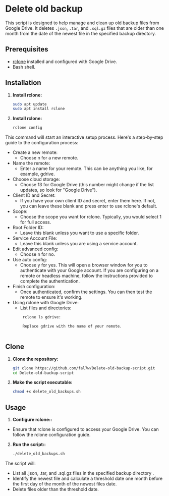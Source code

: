 # Delete old backup

This script is designed to help manage and clean up old backup files from Google Drive. It deletes `.json`, `.tar`, and `.sql.gz` files that are older than one month from the date of the newest file in the specified backup directory.

## Prerequisites

- [rclone](https://rclone.org/) installed and configured with Google Drive.
- Bash shell.

## Installation
1. **Install rclone:**
    ```bash
    sudo apt update
    sudo apt install rclone

1. **Install rclone:**
    ```bash
    rclone config

This command will start an interactive setup process. Here's a step-by-step guide to the configuration process:

- Create a new remote:
    - Choose n for a new remote.
- Name the remote:
    - Enter a name for your remote. This can be anything you like, for example, gdrive.
- Choose cloud storage:
    - Choose 13 for Google Drive (this number might change if the list updates, so look for "Google Drive").
- Client ID and Secret:
    - If you have your own client ID and secret, enter them here. If not, you can leave these blank and press enter to use rclone's default.
- Scope:
    - Choose the scope you want for rclone. Typically, you would select 1 for full access.
- Root Folder ID:
    - Leave this blank unless you want to use a specific folder.
- Service Account File:
    - Leave this blank unless you are using a service account.
- Edit advanced config:
    - Choose n for no.
- Use auto config:
    - Choose y for yes. This will open a browser window for you to authenticate with your Google account. If you are configuring on a remote or headless machine, follow the instructions provided to complete the authentication.
- Finish configuration:
    - Once authenticated, confirm the settings. You can then test the remote to ensure it's working.
- Using rclone with Google Drive:
    - List files and directories:
        ```bash
         rclone ls gdrive:

         Replace gdrive with the name of your remote.
         
## Clone

1. **Clone the repository:**
   ```bash
   git clone https://github.com/fal7w/Delete-old-backup-script.git
   cd Delete-old-backup-script

2. **Make the script executable:**
    ```bash
    chmod +x delete_old_backups.sh

## Usage
1. **Configure rclone::**
- Ensure that rclone is configured to access your Google Drive. You can follow the rclone configuration guide.

2. **Run the script::**
    ```bash
    ./delete_old_backups.sh

The script will:
- List all .json, .tar, and .sql.gz files in the specified backup directory .
- Identify the newest file and calculate a threshold date one month before the first day of the month of the newest files date.
- Delete files older than the threshold date.

